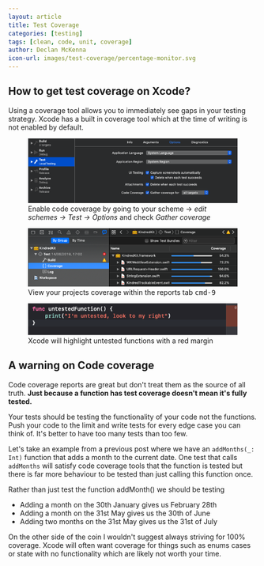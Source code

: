 ```yaml
---
layout: article
title: Test Coverage
categories: [testing]
tags: [clean, code, unit, coverage]
author: Declan McKenna
icon-url: images/test-coverage/percentage-monitor.svg
---
```


## How to get test coverage on Xcode?
Using a coverage tool allows you to immediately see gaps in your testing strategy.
Xcode has a built in coverage tool which at the time of writing is not enabled by default.

<figure>
  <img src="/images/test-coverage/scheme-screenshot.png" alt="Scheme settings screenshot">
  <figcaption>Enable code coverage by going to your scheme -> <em>edit schemes -> Test -> Options</em> and check <em>Gather coverage</em></figcaption>
</figure>
<figure>
  <img src="/images/test-coverage/coverage-screenshot.png" alt="Test coverage report screenshot">
  <figcaption>View your projects coverage within the reports tab <kbd>cmd-9</kbd></figcaption>
</figure>
<figure>
  <img src="/images/test-coverage/untested-highlighting-screenshot.png" alt="Xcode untested code highlighting screenshot">
  <figcaption>Xcode will highlight untested functions with a red margin</figcaption>
</figure>

## A warning on Code coverage
Code coverage reports are great but don't treat them as the source of all truth.
**Just because a function has test coverage doesn't mean it's fully tested.**

Your tests should be testing the functionality of your code not the functions.
Push your code to the limit and write tests for every edge case you can think of. It's better to have too many tests than too few.

Let's take an example from a previous post where we have an `addMonths(_: Int)` function that adds a month to the current date.
One test that calls `addMonths` will satisfy code coverage tools that the function is tested but there is
far more behaviour to be tested than just calling this function once.

Rather than just test the function addMonth() we should be testing
* Adding a month on the 30th January gives us February 28th
* Adding a month on the 31st May gives us the 30th of June
* Adding two months on the 31st May gives us the 31st of July

On the other side of the coin I wouldn't suggest always striving for 100% coverage. Xcode will often want coverage for things such as enums cases or state with no functionality which are likely not worth your time.
